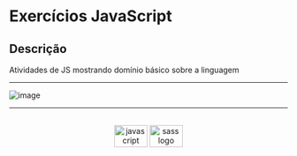 # Exercícios JavaScript

## Descrição

Atividades de JS mostrando domínio básico sobre a linguagem
****
![image](https://user-images.githubusercontent.com/84481208/178260899-ed1ebae2-73ed-4d5e-8eaf-c8b7485b4742.png)
****

<br clear="both">

<div align="center">
  <img src="https://cdn.jsdelivr.net/gh/devicons/devicon/icons/javascript/javascript-original.svg" height="40" width="60" alt="javascript logo"  />
  <img src="https://cdn.jsdelivr.net/gh/devicons/devicon/icons/sass/sass-original.svg" height="40" width="60" alt="sass logo"  />
</div>

###